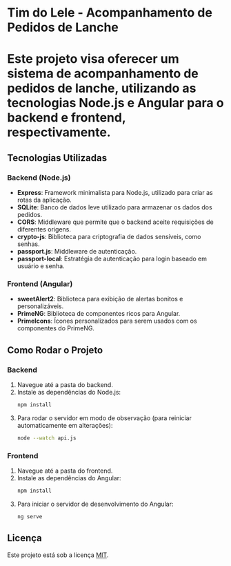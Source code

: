 # Tim do Lele - Acompanhamento de Pedidos de Lanche


Este projeto visa oferecer um sistema de acompanhamento de pedidos de lanche, utilizando as tecnologias Node.js e Angular para o backend e frontend, respectivamente.
=======

## Tecnologias Utilizadas

### Backend (Node.js)
- **Express**: Framework minimalista para Node.js, utilizado para criar as rotas da aplicação.
- **SQLite**: Banco de dados leve utilizado para armazenar os dados dos pedidos.
- **CORS**: Middleware que permite que o backend aceite requisições de diferentes origens.
- **crypto-js**: Biblioteca para criptografia de dados sensíveis, como senhas.
- **passport.js**: Middleware de autenticação.
- **passport-local**: Estratégia de autenticação para login baseado em usuário e senha.

### Frontend (Angular)
- **sweetAlert2**: Biblioteca para exibição de alertas bonitos e personalizáveis.
- **PrimeNG**: Biblioteca de componentes ricos para Angular.
- **PrimeIcons**: Ícones personalizados para serem usados com os componentes do PrimeNG.

## Como Rodar o Projeto

### Backend

1. Navegue até a pasta do backend.
2. Instale as dependências do Node.js:
    ```bash
    npm install
    ```
3. Para rodar o servidor em modo de observação (para reiniciar automaticamente em alterações):
    ```bash
    node --watch api.js
    ```

### Frontend

1. Navegue até a pasta do frontend.
2. Instale as dependências do Angular:
    ```bash
    npm install
    ```
3. Para iniciar o servidor de desenvolvimento do Angular:
    ```bash
    ng serve
    ```

## Licença

Este projeto está sob a licença [MIT](LICENSE).
